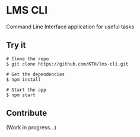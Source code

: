 # LMS CLI

Command Line Interface application for useful tasks

## Try it

``` shell
# Clone the repo
$ git clone https://github.com/KTH/lms-cli.git

# Get the dependencies
$ npm install

# Start the app
$ npm start
```

## Contribute

(Work in progress...)
